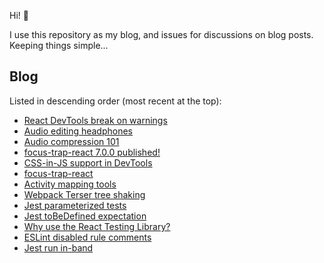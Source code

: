 Hi! 👋

I use this repository as my blog, and issues for discussions on blog posts. Keeping things simple...

## Blog

Listed in descending order (most recent at the top):

- [React DevTools break on warnings](blog/react-devtools-break-on-warnings.md)
- [Audio editing headphones](blog/audio-editing-headphones.md)
- [Audio compression 101](blog/audio-compression-101.md)
- [focus-trap-react 7.0.0 published!](blog/focus-trap-react-700.md)
- [CSS-in-JS support in DevTools](blog/css-in-js-devtools-support.md)
- [focus-trap-react](blog/focus-trap-react.md)
- [Activity mapping tools](blog/activity-mapping-tools.md)
- [Webpack Terser tree shaking](blog/webpack-terser-tree-shaking.md)
- [Jest parameterized tests](blog/jest-parameterized-tests.md)
- [Jest toBeDefined expectation](blog/jest-to-be-defined-expectation.md)
- [Why use the React Testing Library?](blog/why-use-react-testing-library.md)
- [ESLint disabled rule comments](blog/eslint-disabled-rule-comments.md)
- [Jest run in-band](blog/jest-run-in-band.md)
